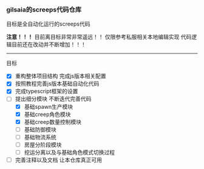 ### gilsaia的screeps代码仓库

目标是全自动化运行的screeps代码 

**注意！！！** 目前离目标非常非常遥远！！ 仅限参考私服相关本地编辑实现 
代码逻辑目前还在改动并不断增加！！！

---
目标

- [x] 重构整体项目结构 完成js版本相关配置
- [x] 按照教程完善js版本基础自动化代码
- [x] 完成typescript框架的设置
- [ ] 提出细分模块 不断迭代完善代码
    - [x] 基础spawn生产模块
    - [x] 基础creep角色模块
    - [x] 基础creep数量控制模块
    - [ ] 基础防御模块
    - [ ] 基础物流系统
    - [ ] 房屋分阶段模块
    - [ ] 挖运分离以及与基础角色模式切换过程
- [ ] 完善注释以及文档 让本仓库真正可用
